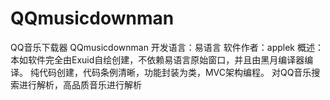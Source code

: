 # QQmusicdownman
QQ音乐下载器 QQmusicdownman
开发语言：易语言
软件作者：applek
概述：本如软件完全由Exuid自绘创建，不依赖易语言原始窗口，并且由黑月编译器编译。
纯代码创建，代码条例清晰，功能封装为类，MVC架构编程。
对QQ音乐搜索进行解析，高品质音乐进行解析